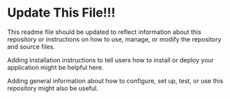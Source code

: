 # Update This File!!!

This readme file should be updated to reflect information about this repository or instructions on how to use, manage, or modify the repository and source files. 

Adding installation instructions to tell users how to install or deploy your application might be helpful here.

Adding general information about how to configure, set up, test, or use this repository might also be useful.